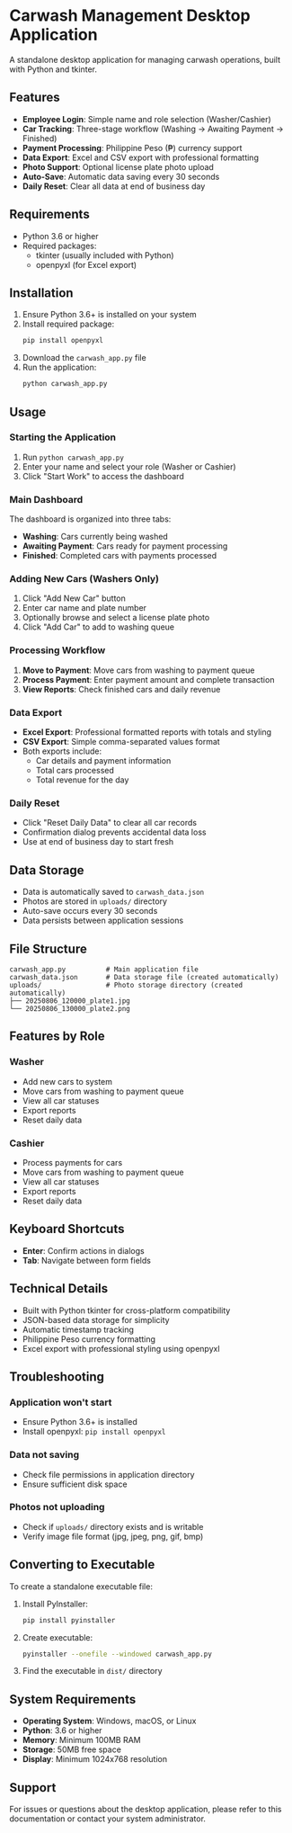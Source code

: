 # Carwash Management Desktop Application

A standalone desktop application for managing carwash operations, built with Python and tkinter.

## Features

- **Employee Login**: Simple name and role selection (Washer/Cashier)
- **Car Tracking**: Three-stage workflow (Washing → Awaiting Payment → Finished)
- **Payment Processing**: Philippine Peso (₱) currency support
- **Data Export**: Excel and CSV export with professional formatting
- **Photo Support**: Optional license plate photo upload
- **Auto-Save**: Automatic data saving every 30 seconds
- **Daily Reset**: Clear all data at end of business day

## Requirements

- Python 3.6 or higher
- Required packages:
  - tkinter (usually included with Python)
  - openpyxl (for Excel export)

## Installation

1. Ensure Python 3.6+ is installed on your system
2. Install required package:
   ```bash
   pip install openpyxl
   ```
3. Download the `carwash_app.py` file
4. Run the application:
   ```bash
   python carwash_app.py
   ```

## Usage

### Starting the Application

1. Run `python carwash_app.py`
2. Enter your name and select your role (Washer or Cashier)
3. Click "Start Work" to access the dashboard

### Main Dashboard

The dashboard is organized into three tabs:

- **Washing**: Cars currently being washed
- **Awaiting Payment**: Cars ready for payment processing
- **Finished**: Completed cars with payments processed

### Adding New Cars (Washers Only)

1. Click "Add New Car" button
2. Enter car name and plate number
3. Optionally browse and select a license plate photo
4. Click "Add Car" to add to washing queue

### Processing Workflow

1. **Move to Payment**: Move cars from washing to payment queue
2. **Process Payment**: Enter payment amount and complete transaction
3. **View Reports**: Check finished cars and daily revenue

### Data Export

- **Excel Export**: Professional formatted reports with totals and styling
- **CSV Export**: Simple comma-separated values format
- Both exports include:
  - Car details and payment information
  - Total cars processed
  - Total revenue for the day

### Daily Reset

- Click "Reset Daily Data" to clear all car records
- Confirmation dialog prevents accidental data loss
- Use at end of business day to start fresh

## Data Storage

- Data is automatically saved to `carwash_data.json`
- Photos are stored in `uploads/` directory
- Auto-save occurs every 30 seconds
- Data persists between application sessions

## File Structure

```
carwash_app.py          # Main application file
carwash_data.json       # Data storage file (created automatically)
uploads/                # Photo storage directory (created automatically)
├── 20250806_120000_plate1.jpg
└── 20250806_130000_plate2.png
```

## Features by Role

### Washer
- Add new cars to system
- Move cars from washing to payment queue
- View all car statuses
- Export reports
- Reset daily data

### Cashier
- Process payments for cars
- Move cars from washing to payment queue
- View all car statuses
- Export reports
- Reset daily data

## Keyboard Shortcuts

- **Enter**: Confirm actions in dialogs
- **Tab**: Navigate between form fields

## Technical Details

- Built with Python tkinter for cross-platform compatibility
- JSON-based data storage for simplicity
- Automatic timestamp tracking
- Philippine Peso currency formatting
- Excel export with professional styling using openpyxl

## Troubleshooting

### Application won't start
- Ensure Python 3.6+ is installed
- Install openpyxl: `pip install openpyxl`

### Data not saving
- Check file permissions in application directory
- Ensure sufficient disk space

### Photos not uploading
- Check if `uploads/` directory exists and is writable
- Verify image file format (jpg, jpeg, png, gif, bmp)

## Converting to Executable

To create a standalone executable file:

1. Install PyInstaller:
   ```bash
   pip install pyinstaller
   ```

2. Create executable:
   ```bash
   pyinstaller --onefile --windowed carwash_app.py
   ```

3. Find the executable in `dist/` directory

## System Requirements

- **Operating System**: Windows, macOS, or Linux
- **Python**: 3.6 or higher
- **Memory**: Minimum 100MB RAM
- **Storage**: 50MB free space
- **Display**: Minimum 1024x768 resolution

## Support

For issues or questions about the desktop application, please refer to this documentation or contact your system administrator.